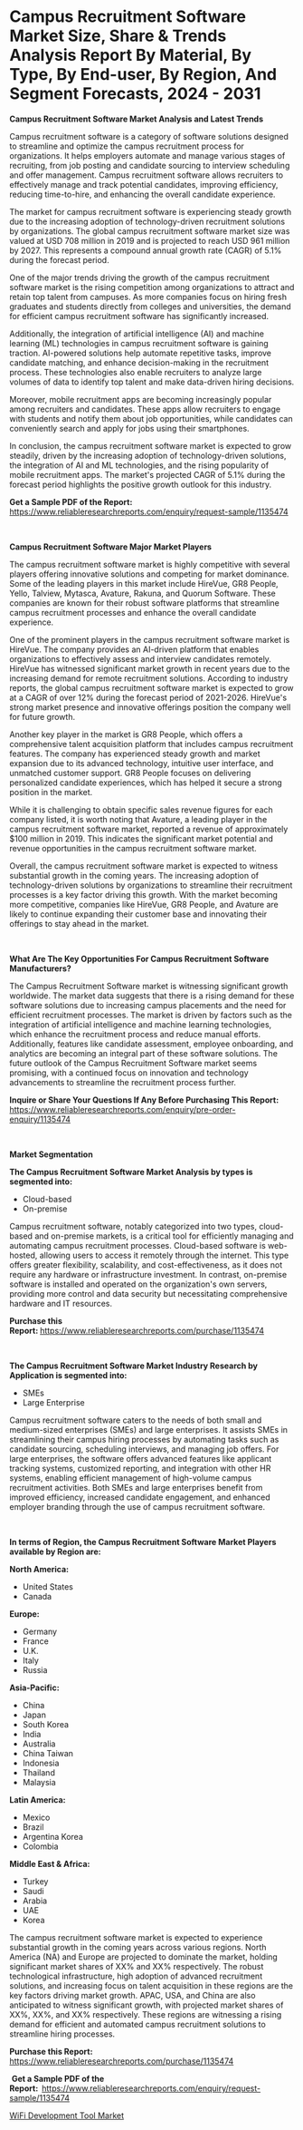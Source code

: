 <p><h1>Campus Recruitment Software Market Size, Share & Trends Analysis Report By Material, By Type, By End-user, By Region, And Segment Forecasts, 2024 - 2031</h1></p><p><strong>Campus Recruitment Software Market Analysis and Latest Trends</strong></p>
<p><p>Campus recruitment software is a category of software solutions designed to streamline and optimize the campus recruitment process for organizations. It helps employers automate and manage various stages of recruiting, from job posting and candidate sourcing to interview scheduling and offer management. Campus recruitment software allows recruiters to effectively manage and track potential candidates, improving efficiency, reducing time-to-hire, and enhancing the overall candidate experience.</p><p>The market for campus recruitment software is experiencing steady growth due to the increasing adoption of technology-driven recruitment solutions by organizations. The global campus recruitment software market size was valued at USD 708 million in 2019 and is projected to reach USD 961 million by 2027. This represents a compound annual growth rate (CAGR) of 5.1% during the forecast period.</p><p>One of the major trends driving the growth of the campus recruitment software market is the rising competition among organizations to attract and retain top talent from campuses. As more companies focus on hiring fresh graduates and students directly from colleges and universities, the demand for efficient campus recruitment software has significantly increased.</p><p>Additionally, the integration of artificial intelligence (AI) and machine learning (ML) technologies in campus recruitment software is gaining traction. AI-powered solutions help automate repetitive tasks, improve candidate matching, and enhance decision-making in the recruitment process. These technologies also enable recruiters to analyze large volumes of data to identify top talent and make data-driven hiring decisions.</p><p>Moreover, mobile recruitment apps are becoming increasingly popular among recruiters and candidates. These apps allow recruiters to engage with students and notify them about job opportunities, while candidates can conveniently search and apply for jobs using their smartphones.</p><p>In conclusion, the campus recruitment software market is expected to grow steadily, driven by the increasing adoption of technology-driven solutions, the integration of AI and ML technologies, and the rising popularity of mobile recruitment apps. The market's projected CAGR of 5.1% during the forecast period highlights the positive growth outlook for this industry.</p></p>
<p><strong>Get a Sample PDF of the Report:&nbsp;</strong> <a href="https://www.reliableresearchreports.com/enquiry/request-sample/1135474">https://www.reliableresearchreports.com/enquiry/request-sample/1135474</a></p>
<p>&nbsp;</p>
<p><strong>Campus Recruitment Software Major Market Players</strong></p>
<p><p>The campus recruitment software market is highly competitive with several players offering innovative solutions and competing for market dominance. Some of the leading players in this market include HireVue, GR8 People, Yello, Talview, Mytasca, Avature, Rakuna, and Quorum Software. These companies are known for their robust software platforms that streamline campus recruitment processes and enhance the overall candidate experience. </p><p>One of the prominent players in the campus recruitment software market is HireVue. The company provides an AI-driven platform that enables organizations to effectively assess and interview candidates remotely. HireVue has witnessed significant market growth in recent years due to the increasing demand for remote recruitment solutions. According to industry reports, the global campus recruitment software market is expected to grow at a CAGR of over 12% during the forecast period of 2021-2026. HireVue's strong market presence and innovative offerings position the company well for future growth.</p><p>Another key player in the market is GR8 People, which offers a comprehensive talent acquisition platform that includes campus recruitment features. The company has experienced steady growth and market expansion due to its advanced technology, intuitive user interface, and unmatched customer support. GR8 People focuses on delivering personalized candidate experiences, which has helped it secure a strong position in the market. </p><p>While it is challenging to obtain specific sales revenue figures for each company listed, it is worth noting that Avature, a leading player in the campus recruitment software market, reported a revenue of approximately $100 million in 2019. This indicates the significant market potential and revenue opportunities in the campus recruitment software market.</p><p>Overall, the campus recruitment software market is expected to witness substantial growth in the coming years. The increasing adoption of technology-driven solutions by organizations to streamline their recruitment processes is a key factor driving this growth. With the market becoming more competitive, companies like HireVue, GR8 People, and Avature are likely to continue expanding their customer base and innovating their offerings to stay ahead in the market.</p></p>
<p>&nbsp;</p>
<p><strong>What Are The Key Opportunities For Campus Recruitment Software Manufacturers?</strong></p>
<p><p>The Campus Recruitment Software market is witnessing significant growth worldwide. The market data suggests that there is a rising demand for these software solutions due to increasing campus placements and the need for efficient recruitment processes. The market is driven by factors such as the integration of artificial intelligence and machine learning technologies, which enhance the recruitment process and reduce manual efforts. Additionally, features like candidate assessment, employee onboarding, and analytics are becoming an integral part of these software solutions. The future outlook of the Campus Recruitment Software market seems promising, with a continued focus on innovation and technology advancements to streamline the recruitment process further.</p></p>
<p><strong>Inquire or Share Your Questions If Any Before Purchasing This Report:</strong> <a href="https://www.reliableresearchreports.com/enquiry/pre-order-enquiry/1135474">https://www.reliableresearchreports.com/enquiry/pre-order-enquiry/1135474</a></p>
<p>&nbsp;</p>
<p><strong>Market Segmentation</strong></p>
<p><strong>The Campus Recruitment Software Market Analysis by types is segmented into:</strong></p>
<p><ul><li>Cloud-based</li><li>On-premise</li></ul></p>
<p><p>Campus recruitment software, notably categorized into two types, cloud-based and on-premise markets, is a critical tool for efficiently managing and automating campus recruitment processes. Cloud-based software is web-hosted, allowing users to access it remotely through the internet. This type offers greater flexibility, scalability, and cost-effectiveness, as it does not require any hardware or infrastructure investment. In contrast, on-premise software is installed and operated on the organization's own servers, providing more control and data security but necessitating comprehensive hardware and IT resources.</p></p>
<p><strong>Purchase this Report:&nbsp;</strong><a href="https://www.reliableresearchreports.com/purchase/1135474">https://www.reliableresearchreports.com/purchase/1135474</a></p>
<p>&nbsp;</p>
<p><strong>The Campus Recruitment Software Market Industry Research by Application is segmented into:</strong></p>
<p><ul><li>SMEs</li><li>Large Enterprise</li></ul></p>
<p><p>Campus recruitment software caters to the needs of both small and medium-sized enterprises (SMEs) and large enterprises. It assists SMEs in streamlining their campus hiring processes by automating tasks such as candidate sourcing, scheduling interviews, and managing job offers. For large enterprises, the software offers advanced features like applicant tracking systems, customized reporting, and integration with other HR systems, enabling efficient management of high-volume campus recruitment activities. Both SMEs and large enterprises benefit from improved efficiency, increased candidate engagement, and enhanced employer branding through the use of campus recruitment software.</p></p>
<p>&nbsp;</p>
<p><strong>In terms of Region, the Campus Recruitment Software Market Players available by Region are:</strong></p>
<p>
    <p> <strong> North America: </strong>
        <ul>
            <li>United States</li>
            <li>Canada</li>
        </ul>
        </p> 
    <p> <strong> Europe: </strong>
        <ul>
            <li>Germany</li>
            <li>France</li>
            <li>U.K.</li>
            <li>Italy</li>
            <li>Russia</li>
        </ul>
        </p> 
    <p> <strong> Asia-Pacific: </strong>
        <ul>
            <li>China</li>
            <li>Japan</li>
            <li>South Korea</li>
            <li>India</li>
            <li>Australia</li>
            <li>China Taiwan</li>
            <li>Indonesia</li>
            <li>Thailand</li>
            <li>Malaysia</li>
        </ul>
        </p> 
    <p> <strong> Latin America: </strong>
        <ul>
            <li>Mexico</li>
            <li>Brazil</li>
            <li>Argentina Korea</li>
            <li>Colombia</li>
        </ul>
        </p> 
    <p> <strong> Middle East & Africa: </strong>
        <ul>
            <li>Turkey</li>
            <li>Saudi</li>
            <li>Arabia</li>
            <li>UAE</li>
            <li>Korea</li>
        </ul>
    </p>
    </p>
<p><p>The campus recruitment software market is expected to experience substantial growth in the coming years across various regions. North America (NA) and Europe are projected to dominate the market, holding significant market shares of XX% and XX% respectively. The robust technological infrastructure, high adoption of advanced recruitment solutions, and increasing focus on talent acquisition in these regions are the key factors driving market growth. APAC, USA, and China are also anticipated to witness significant growth, with projected market shares of XX%, XX%, and XX% respectively. These regions are witnessing a rising demand for efficient and automated campus recruitment solutions to streamline hiring processes.</p></p>
<p><strong>Purchase this Report: </strong><a href="https://www.reliableresearchreports.com/purchase/1135474">https://www.reliableresearchreports.com/purchase/1135474</a></p>
<p>&nbsp;<strong>Get a Sample PDF of the Report:&nbsp;&nbsp;</strong><a href="https://www.reliableresearchreports.com/enquiry/request-sample/1135474">https://www.reliableresearchreports.com/enquiry/request-sample/1135474</a></p>
<p><strong></strong></p>
<p><p><a href="https://www.linkedin.com/pulse/wifi-development-tool-market-size-evaluating-its-trends-uye2f?trackingId=VIU4e7hWQFqkursErucCPQ%3D%3D">WiFi Development Tool Market</a></p></p>